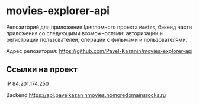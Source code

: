 # movies-explorer-api
Репозиторий для приложения lдипломного проекта `Movies`, бэкенд части приложения со следующими возможностями: авторизации и регистрации пользователей, операции с фильмами и пользователями. 

Адрес репозитория: https://github.com/Pavel-Kazanin/movies-explorer-api

## Ссылки на проект

IP 84.201.174.250

Backend https://api.pavelkazaninmovies.nomoredomainsrocks.ru
